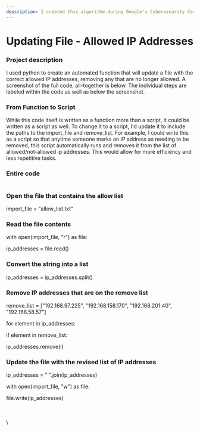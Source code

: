 ```yaml
---
description: I created this algorithm during Google's Cybersecurity Certificate Program
---
```


# Updating File - Allowed IP Addresses

### Project description

I used python to create an automated function that will update a file with the correct allowed IP addresses, removing any that are no longer allowed. A screenshot of the full code, all-together is below. The individual steps are labeled within the code as well as below the screenshot.

### From Function to Script

While this code itself is written as a function more than a script, it could be written as a script as well. To change it to a script, I'd update it to include the paths to the import\_file and remove\_list. For example, I could write this as a script so that anytime someone marks an IP address as needing to be removed, this script automatically runs and removes it from the list of allowed/not-allowed ip addresses. This would allow for more efficiency and less repetitive tasks.&#x20;

### Entire code

<figure><img src="https://lh7-us.googleusercontent.com/GsvUmb7GYklO_bui22Up3sHbukz9vu2AmrLz6snQXZZYd14gQDyKtnPml5ypOIr2I5cxUuv19PkdXxR0BgPMGW8CK74tz6C0O7qvPHkB-1ASruz7Ct9_wk2jvmtg910up0c48IbVoydoKGYoKjUExrh4qBdH1VsXr_ts8-Tl1vI8qHa_dPHFC2ImxpTtdSM" alt=""><figcaption></figcaption></figure>

### Open the file that contains the allow list

import\_file = "allow\_list.txt"

### Read the file contents

with open(import\_file, "r") as file:

&#x20;   ip\_addresses = file.read()

### Convert the string into a list

ip\_addresses = ip\_addresses.split()

### Remove IP addresses that are on the remove list

remove\_list = \["192.168.97.225", "192.168.158.170", "192.168.201.40", "192.168.58.57"]

for element in ip\_addresses:

&#x20;   if element in remove\_list:

&#x20;       ip\_addresses.remove(i)

### Update the file with the revised list of IP addresses&#x20;

ip\_addresses = " ".join(ip\_addresses)

with open(import\_file, "w") as file:

&#x20;   file.write(ip\_addresses)

\
\
\
